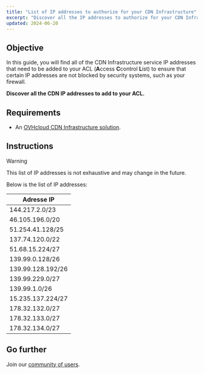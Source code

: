 ```yaml
---
title: "List of IP addresses to authorize for your CDN Infrastructure"
excerpt: "Discover all the IP addresses to authorize for your CDN Infrastructure"
updated: 2024-06-20
---
```


## Objective

In this guide, you will find all of the CDN Infrastructure service IP addresses that need to be added to your ACL (**A**ccess **C**control **L**ist) to ensure that certain IP addresses are not blocked by security systems, such as your firewall.

**Discover all the CDN IP addresses to add to your ACL.**

## Requirements

- An [OVHcloud CDN Infrastructure solution](https://www.ovhcloud.com/en-gb/network/cdn/).

## Instructions

> [!warning]
> This list of IP addresses is not exhaustive and may change in the future.
>

Below is the list of IP addresses:

|Adresse IP|
|---|
|144.217.2.0/23|
|46.105.196.0/20|
|51.254.41.128/25|
|137.74.120.0/22|
|51.68.15.224/27|
|139.99.0.128/26|
|139.99.128.192/26|
|139.99.229.0/27|
|139.99.1.0/26|
|15.235.137.224/27|
|178.32.132.0/27|
|178.32.133.0/27|
|178.32.134.0/27|

## Go further

Join our [community of users](/links/community).